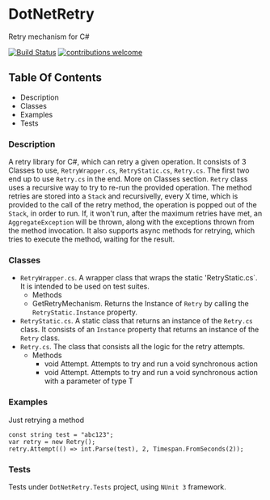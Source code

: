 ﻿# DotNetRetry
Retry mechanism for C#

[![Build Status](https://travis-ci.org/gdyrrahitis/dotnet-retry.svg?branch=master)](https://travis-ci.org/gdyrrahitis/dotnet-retry)
[![contributions welcome](https://img.shields.io/badge/contributions-welcome-brightgreen.svg?style=flat)](https://github.com/gdyrrahitis/dotnet-retry)

## Table Of Contents
* Description
* Classes
* Examples
* Tests

### Description
A retry library for C#, which can retry a given operation.
It consists of 3 Classes to use, `RetryWrapper.cs`, `RetryStatic.cs`, `Retry.cs`. The first two end up to use `Retry.cs` in the end. More on Classes section.
`Retry` class uses a recursive way to try to re-run the provided operation. The method retries are stored into a `Stack` and recursivelly, every X time, which is provided to the call of the retry method, the operation is popped out of the `Stack`, in order to run. If, it won't run, after the maximum retries have met, an `AggregateException` will be thrown, along with the exceptions thrown from the method invocation.
It also supports async methods for retrying, which tries to execute the method, waiting for the result.

### Classes
* `RetryWrapper.cs`. A wrapper class that wraps the static 'RetryStatic.cs`. It is intended to be used on test suites.
  *  Methods
    * GetRetryMechanism. Returns the Instance of `Retry` by calling the `RetryStatic.Instance` property.
* `RetryStatic.cs`. A static class that returns an instance of the `Retry.cs` class. It consists of an `Instance` property that returns an instance of the `Retry` class.
* `Retry.cs`. The class that consists all the logic for the retry attempts.
  * Methods
    * void Attempt. Attempts to try and run a void synchronous action
    * void Attempt<T>. Attempts to try and run a void synchronous action with a parameter of type T

### Examples
Just retrying a method
```
const string test = "abc123";
var retry = new Retry();
retry.Attempt(() => int.Parse(test), 2, Timespan.FromSeconds(2));
```

### Tests
Tests under `DotNetRetry.Tests` project, using `NUnit 3` framework.
